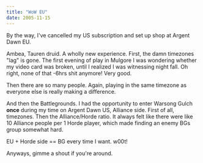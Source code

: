```yaml
---
title: "WoW EU"
date: 2005-11-15
---
```


By the way, I've cancelled my US subscription and set up shop at Argent Dawn EU.

Ambea, Tauren druid. A wholly new experience. First, the damn timezones "lag"
is gone. The first evening of play in Mulgore I was wondering whether my video card was broken, until I realized I was witnessing night fall. Oh right, none of that -6hrs shit anymore! Very good.

Then there are so many people. Again, playing in the same timezone as everyone else is really making a difference.

And then the Battlegrounds. I had the opportunity to enter Warsong Gulch
**once** during my time on Argent Dawn US, Alliance side. First of all,
timezones. Then the Alliance/Horde ratio. It always felt like there were like 10 Alliance people per 1 Horde player, which made finding an enemy BGs group somewhat hard.

EU + Horde side == BG every time I want. w00t!

Anyways, gimme a shout if you're around.

